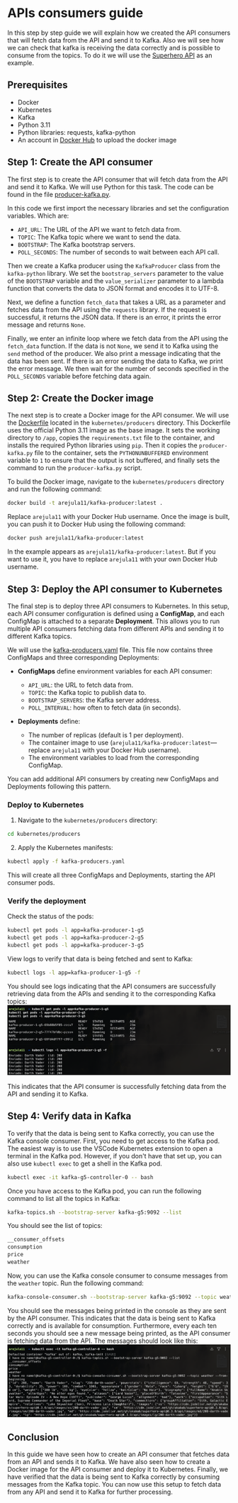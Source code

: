# APIs consumers guide

In this step by step guide we will explain how we created the API consumers that will fetch data from the API and send it to Kafka. Also we will see how we can check that kafka is receiving the data correctly and is possible to consume from the topics. To do it we will use the [Superhero API](https://superheroapi.com/) as an example. 

## Prerequisites
- Docker
- Kubernetes
- Kafka
- Python 3.11
- Python libraries: requests, kafka-python
- An account in [Docker Hub](https://hub.docker.com/) to upload the docker image

## Step 1: Create the API consumer
The first step is to create the API consumer that will fetch data from the API and send it to Kafka. We will use Python for this task. The code can be found in the file [producer-kafka.py](/kubernetes/producers/producer-kafka.py).

In this code we first import the necessary libraries and set the configuration variables. Which are:
- `API_URL`: The URL of the API we want to fetch data from.
- `TOPIC`: The Kafka topic where we want to send the data.
- `BOOTSTRAP`: The Kafka bootstrap servers.
- `POLL_SECONDS`: The number of seconds to wait between each API call.

Then we create a Kafka producer using the `KafkaProducer` class from the `kafka-python` library. We set the `bootstrap_servers` parameter to the value of the `BOOTSTRAP` variable and the `value_serializer` parameter to a lambda function that converts the data to JSON format and encodes it to UTF-8.

Next, we define a function `fetch_data` that takes a URL as a parameter and fetches data from the API using the `requests` library. If the request is successful, it returns the JSON data. If there is an error, it prints the error message and returns `None`.

Finally, we enter an infinite loop where we fetch data from the API using the `fetch_data` function. If the data is not `None`, we send it to Kafka using the `send` method of the producer. We also print a message indicating that the data has been sent. If there is an error sending the data to Kafka, we print the error message. We then wait for the number of seconds specified in the `POLL_SECONDS` variable before fetching data again.

## Step 2: Create the Docker image
The next step is to create a Docker image for the API consumer. We will use the [Dockerfile](/kubernetes/producers/Dockerfile) located in the `kubernetes/producers` directory. This Dockerfile uses the official Python 3.11 image as the base image. It sets the working directory to `/app`, copies the `requirements.txt` file to the container, and installs the required Python libraries using `pip`. Then it copies the `producer-kafka.py` file to the container, sets the `PYTHONUNBUFFERED` environment variable to `1` to ensure that the output is not buffered, and finally sets the command to run the `producer-kafka.py` script.

To build the Docker image, navigate to the `kubernetes/producers` directory and run the following command:

```bash
docker build -t arejula11/kafka-producer:latest .
```
Replace `arejula11` with your Docker Hub username.
Once the image is built, you can push it to Docker Hub using the following command:

```bash
docker push arejula11/kafka-producer:latest
```
In the example appears as `arejula11/kafka-producer:latest`. But if you want to use it, you have to replace `arejula11` with your own Docker Hub username.

## Step 3: Deploy the API consumer to Kubernetes

The final step is to deploy three API consumers to Kubernetes. In this setup, each API consumer configuration is defined using a **ConfigMap**, and each ConfigMap is attached to a separate **Deployment**. This allows you to run multiple API consumers fetching data from different APIs and sending it to different Kafka topics.

We will use the [kafka-producers.yaml](/kubernetes/producers/kafka-producers.yaml) file. This file now contains three ConfigMaps and three corresponding Deployments:

* **ConfigMaps** define environment variables for each API consumer:

  * `API_URL`: the URL to fetch data from.
  * `TOPIC`: the Kafka topic to publish data to.
  * `BOOTSTRAP_SERVERS`: the Kafka server address.
  * `POLL_INTERVAL`: how often to fetch data (in seconds).

* **Deployments** define:

  * The number of replicas (default is 1 per deployment).
  * The container image to use (`arejula11/kafka-producer:latest`—replace `arejula11` with your Docker Hub username).
  * The environment variables to load from the corresponding ConfigMap.


You can add additional API consumers by creating new ConfigMaps and Deployments following this pattern.

### Deploy to Kubernetes

1. Navigate to the `kubernetes/producers` directory:

```bash
cd kubernetes/producers
```

2. Apply the Kubernetes manifests:

```bash
kubectl apply -f kafka-producers.yaml
```

This will create all three ConfigMaps and Deployments, starting the API consumer pods.

### Verify the deployment

Check the status of the pods:

```bash
kubectl get pods -l app=kafka-producer-1-g5
kubectl get pods -l app=kafka-producer-2-g5
kubectl get pods -l app=kafka-producer-3-g5
```

View logs to verify that data is being fetched and sent to Kafka:

```bash
kubectl logs -l app=kafka-producer-1-g5 -f
```

You should see logs indicating that the API consumers are successfully retrieving data from the APIs and sending it to the corresponding Kafka topics:
![kafka-producer-logs](./assets/kafka-producer-logs-sending.png)

This indicates that the API consumer is successfully fetching data from the API and sending it to Kafka.

## Step 4: Verify data in Kafka
To verify that the data is being sent to Kafka correctly, you can use the Kafka console consumer. First, you need to get access to the Kafka pod. The easiest way is to use the VSCode Kubernetes extension to open a terminal in the Kafka pod. However, if you don't have that set up, you can also use `kubectl exec` to get a shell in the Kafka pod.

```bash
kubectl exec -it kafka-g5-controller-0 -- bash
```

Once you have access to the Kafka pod, you can run the following command to list all the topics in Kafka:

```bash
kafka-topics.sh --bootstrap-server kafka-g5:9092 --list
``` 
You should see the list of topics:
```bash
__consumer_offsets
consumption
price
weather
```
Now, you can use the Kafka console consumer to consume messages from the `weather` topic. Run the following command:

```bash
kafka-console-consumer.sh --bootstrap-server kafka-g5:9092 --topic weather --from-beginning
```
You should see the messages being printed in the console as they are sent by the API consumer. This indicates that the data is being sent to Kafka correctly and is available for consumption. Furthermore, every each ten seconds you should see a new message being printed, as the API consumer is fetching data from the API. The messages should look like this:
![kafka-consumer-logs](./assets/kafka-consume-test.png)
## Conclusion
In this guide we have seen how to create an API consumer that fetches data from an API and sends it to Kafka. We have also seen how to create a Docker image for the API consumer and deploy it to Kubernetes. Finally, we have verified that the data is being sent to Kafka correctly by consuming messages from the Kafka topic. You can now use this setup to fetch data from any API and send it to Kafka for further processing.

